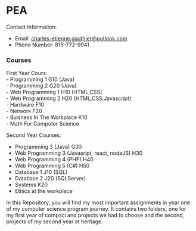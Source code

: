 # PEA
Contact Information:<br/>
- Email: charles-etienne.gauthier@outlook.com<br/>
- Phone Number: 819-772-9941<br/>
<h3>Courses</h3>
First Year Cours:<br/>
- Programming 1 G10 (Java)<br/>
- Programming 2 G20 (Java)<br/>
- Web Programming 1 H10 (HTML,CSS)<br/>
- Web Programming 2 H20 (HTML,CSS,Javascript)<br/>
- Hardware F10<br/>
- Network F20<br/>
- Buisness In The Workplace K10<br/>
- Math For Computer Science<br/>

Second Year Courses:<br/>
- Programming 3 (Java) G30
- Web Programming 3 (Javasript, react, nodeJS) H30
- Web Programming 4 (PHP) H40
- Web Programming 5 (C#) H50
- Database 1 J10 (SQL)
- Database 2 J20 (SQLServer)
- Systems K20
- Ethics at the workplace 

In this Repository, you will find my most important assignments in year one of my computer science program journey.
It contains two folders, one for my first year of compsci and projects we had to choose and the second, projects of my second year at heritage.

